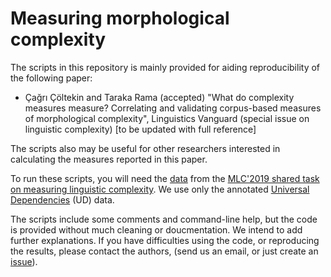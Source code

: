 # Measuring morphological complexity

The scripts in this repository is mainly provided for aiding
reproducibility of the following paper:

* Çağrı Çöltekin and Taraka Rama (accepted)
  "What do complexity measures measure?
  Correlating and validating corpus-based measures
  of morphological complexity", Linguistics Vanguard
  (special issue on linguistic complexity) [to be updated with full
  reference]

The scripts also may be useful for other researchers interested in
calculating the measures reported in this paper.

To run these scripts, you will need the
[data](http://www.christianbentz.de/MLC2019_data.html)
from the [MLC'2019 shared task on measuring linguistic complexity](http://www.christianbentz.de/MLC2019_index.html).
We use only the annotated [Universal Dependencies](https://universaldependencies.org/) (UD) data.

The scripts include some comments and command-line help, but
the code is provided without much cleaning or doucmentation.
We intend to add further explanations.
If you have difficulties using the code,
or reproducing the results, please contact the authors,
(send us an email,
or just create an [issue](https://github.com/coltekin/mcomplexity/issues)).
